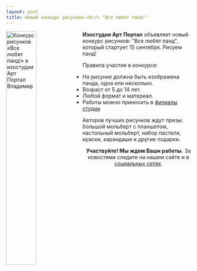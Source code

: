 ```yaml
---
layout: post
title: Новый конкурс рисунков:<br/> "Все любят панд!"
---
```

<img src="{{ site.baseurl }}/img/post/2016-09-12/panda.jpg " 
  align="left" max-width="400px" width="40%" height="40%" alt="Конкурс рисунков «Все любят панд!» в изостудии Арт Портал Владимир">
<strong>Изостудия Арт Портал</strong> объявляет новый конкурс рисунков: "Все любят панд", который стартует 15 сентября. Рисуем панд! 
<p>Правила участия в конкурсе:
<ul>
<li>На рисунке должна быть изображена панда, одна или несколько.</li>
<li>Возраст от 5 до 14 лет.</li>
<li>Любой формат и материал.</li>
<li>Работы можно приносить в <a href="{{ site.baseurl }}/contacts/">филиалы студии</a></li>
</ul>
</p>
Авторов лучших рисунков ждут призы: большой мольберт с планшетом, настольный мольберт, набор пастели, краски, карандаши и другие подарки. 
<p align="center"><strong>Участвуйте! Мы ждем Ваши работы.</strong> За новостями следите на нашем сайте и в <a href="https://vk.com/artstud33" >социальных сетях</a>.</p>



